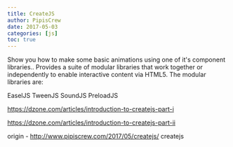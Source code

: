 ```yaml
---
title: CreateJS
author: PipisCrew
date: 2017-05-03
categories: [js]
toc: true
---
```


Show you how to make some basic animations using one of it's component libraries.. Provides a suite of modular libraries that work together or independently to enable interactive content via HTML5. The modular libraries are:

EaselJS
TweenJS
SoundJS
PreloadJS

https://dzone.com/articles/introduction-to-createjs-part-i

https://dzone.com/articles/introduction-to-createjs-part-ii

origin - http://www.pipiscrew.com/2017/05/createjs/ createjs